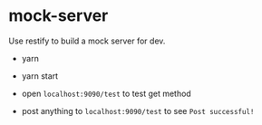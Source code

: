 # mock-server
Use restify to build a mock server for dev.

* yarn

* yarn start

* open `localhost:9090/test` to test get method

* post anything to `localhost:9090/test` to see `Post successful!`
